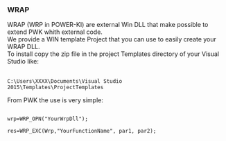 <h3>WRAP</h3>
WRAP (WRP in POWER-KI) are external Win DLL that make possible to extend PWK whith external code.</br>
We provide a WIN template Project that you can use to easily create your WRAP DLL.</br>
To install copy the zip file in the project Templates directory of your Visual Studio like:</br></br>

<code>C:\Users\XXXX\Documents\Visual Studio 2015\Templates\ProjectTemplates</code></br>

From PWK the use is very simple:</br>

<code>
wrp=WRP_OPN("YourWrpDll");<br>
res=WRP_EXC(Wrp,"YourFunctionName", par1, par2);
</code>
